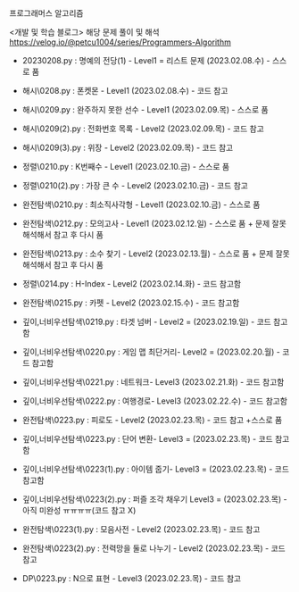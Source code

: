 프로그래머스 알고리즘

<개발 및 학습 블로그>
해당 문제 풀이 및 해석
https://velog.io/@petcu1004/series/Programmers-Algorithm

- 20230208.py : 명예의 전당(1) - Level1 = 리스트 문제 (2023.02.08.수) - 스스로 품
- 해시\0208.py : 폰켓몬 - Level1  (2023.02.08.수) - 코드 참고

- 해시\0209.py : 완주하지 못한 선수 - Level1 (2023.02.09.목) - 스스로 품
- 해시\0209(2).py : 전화번호 목록 - Level2  (2023.02.09.목) - 코드 참고
- 해시\0209(3).py : 위장 - Level2  (2023.02.09.목) - 코드 참고

- 정렬\0210.py : K번째수 - Level1 (2023.02.10.금) - 스스로 품
- 정렬\0210(2).py : 가장 큰 수 - Level2 (2023.02.10.금) - 코드 참고
- 완전탐색\0210.py : 최소직사각형 - Level1 (2023.02.10.금) - 스스로 품

- 완전탐색\0212.py : 모의고사 - Level1 (2023.02.12.일) - 스스로 품 + 문제 잘못 해석해서 참고 후 다시 품

- 완전탐색\0213.py : 소수 찾기 - Level2 (2023.02.13.월) - 스스로 품 + 문제 잘못 해석해서 참고 후 다시 품

- 정렬\0214.py : H-Index - Level2 (2023.02.14.화) - 코드 참고함

- 완전탐색\0215.py : 카펫 - Level2 (2023.02.15.수) - 코드 참고함

- 깊이,너비우선탐색\0219.py : 타겟 넘버 - Level2 = (2023.02.19.일) - 코드 참고함

- 깊이,너비우선탐색\0220.py : 게임 맵 최단거리- Level2 = (2023.02.20.월) - 코드 참고함

- 깊이,너비우선탐색\0221.py : 네트워크- Level3  (2023.02.21.화) - 코드 참고함

- 깊이,너비우선탐색\0222.py : 여행경로- Level3 (2023.02.22.수) - 코드 참고함

- 완전탐색\0223.py : 피로도 - Level2 (2023.02.23.목) - 코드 참고 +스스로 품
- 깊이,너비우선탐색\0223.py : 단어 변환- Level3 = (2023.02.23.목) - 코드 참고함
- 깊이,너비우선탐색\0223(1).py : 아이템 줍기- Level3 = (2023.02.23.목) - 코드 참고함
- 깊이,너비우선탐색\0223(2).py : 퍼즐 조각 채우기 Level3 = (2023.02.23.목) - 아직 미완성 ㅠㅠㅠㅠ(코드 참고 X)
- 완전탐색\0223(1).py : 모음사전 - Level2 (2023.02.23.목) - 코드 참고 
- 완전탐색\0223(2).py : 전력망을 둘로 나누기 - Level2 (2023.02.23.목) - 코드 참고 
- DP\0223.py : N으로 표현 - Level3 (2023.02.23.목) - 코드 참고 
